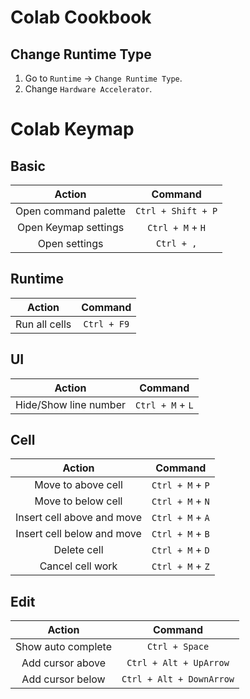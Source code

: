 Colab Cookbook
==============

Change Runtime Type
-------------------
1. Go to `Runtime` -> `Change Runtime Type`.
2. Change `Hardware Accelerator`.

Colab Keymap
============

Basic
-----
| Action | Command |
|:------:|:-------:|
| Open command palette | `Ctrl + Shift + P` |
| Open Keymap settings | `Ctrl + M` + `H` |
| Open settings | `Ctrl + ,` |

Runtime
-------
| Action | Command |
|:------:|:-------:|
| Run all cells | `Ctrl + F9` |

UI
--
| Action | Command |
|:------:|:-------:|
| Hide/Show line number | `Ctrl + M` + `L` |

Cell
----
| Action | Command |
|:------:|:-------:|
| Move to above cell | `Ctrl + M` + `P` |
| Move to below cell | `Ctrl + M` + `N` |
| Insert cell above and move | `Ctrl + M` + `A` |
| Insert cell below and move | `Ctrl + M` + `B` |
| Delete cell | `Ctrl + M` + `D` |
| Cancel cell work | `Ctrl + M` + `Z` |

Edit
----
| Action | Command |
|:------:|:-------:|
| Show auto complete | `Ctrl + Space` |
| Add cursor above | `Ctrl + Alt + UpArrow` |
| Add cursor below | `Ctrl + Alt + DownArrow` |
